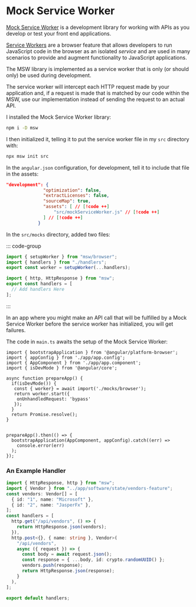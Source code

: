 # Mock Service Worker

[Mock Service Worker](https://mswjs.io/) is a development library for working with APIs as you develop
or test your front end applications.

[Service Workers](https://developer.mozilla.org/en-US/docs/Web/API/Service_Worker_API) are a browser feature that allows
developers to run JavaScript code in the browser as an isolated _service_ and are used in many scenarios
to provide and augment functionality to JavaScript applications.

The MSW library is implemented as a service worker that is only (or should only) be used during development.

The service worker will intercept each HTTP request made by your application and, if a request is made that is
matched by our code within the MSW, use our implementation instead of sending the request to an actual API.

I installed the Mock Service Worker library:

```sh
npm i -D msw
```

I then initialized it, telling it to put the service worker file in my `src`
directory with:

```sh
npx msw init src
```

In the `angular.json` configuration, for development, tell it to include that
file in the assets:

```json
"development": {
              "optimization": false,
              "extractLicenses": false,
              "sourceMap": true,
              "assets": [ // [!code ++]
                  "src/mockServiceWorker.js" // [!code ++]
              ] // [!code ++]
            }
```

In the `src/mocks` directory, added two files:

::: code-group

```typescript [browser.ts]
import { setupWorker } from "msw/browser";
import { handlers } from "./handlers";
export const worker = setupWorker(...handlers);
```

```typescript [handlers.ts]
import { http, HttpResponse } from "msw";
export const handlers = [
  // Add handlers Here
];
```

:::

In an app where you might make an API call that will be fulfilled by a Mock
Service Worker before the service worker has initialized, you will get failures.

The code in `main.ts` awaits the setup of the Mock Service Worker:

```ts{6-14,17-21}
import { bootstrapApplication } from '@angular/platform-browser';
import { appConfig } from './app/app.config';
import { AppComponent } from './app/app.component';
import { isDevMode } from '@angular/core';

async function prepareApp() {
  if(isDevMode()) {
   const { worker} = await import('./mocks/browser');
   return worker.start({
    onUnhandledRequest: 'bypass'
   });
  }
  return Promise.resolve();
}


prepareApp().then(() => {
  bootstrapApplication(AppComponent, appConfig).catch((err) =>
    console.error(err)
  );
});
```

### An Example Handler

```ts
import { HttpResponse, http } from "msw";
import { Vendor } from "../app/software/state/vendors-feature";
const vendors: Vendor[] = [
  { id: "1", name: "Microsoft" },
  { id: "2", name: "JasperFx" },
];
const handlers = [
  http.get("/api/vendors", () => {
    return HttpResponse.json(vendors);
  }),
  http.post<{}, { name: string }, Vendor>(
    "/api/vendors",
    async ({ request }) => {
      const body = await request.json();
      const response = { ...body, id: crypto.randomUUID() };
      vendors.push(response);
      return HttpResponse.json(response);
    }
  ),
];

export default handlers;
```
